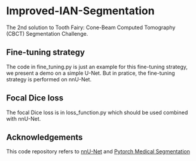 # Improved-IAN-Segmentation

The 2nd solution to Tooth Fairy: Cone-Beam Computed Tomography (CBCT) Segmentation Challenge. 

## Fine-tuning strategy
The code in fine_tuning.py is just an example for this fine-tuning strategy, we present a demo on a simple U-Net. But in pratice, the fine-tuning strategy is performed on nnU-Net.

## Focal Dice loss
The focal Dice loss is in loss_function.py which should be used combined with nnU-Net.

## Acknowledgements
This code repository refers to [nnU-Net](https://github.com/MIC-DKFZ/nnUNet) and [Pytorch Medical Segmentation](https://github.com/MontaEllis/Pytorch-Medical-Segmentation)
